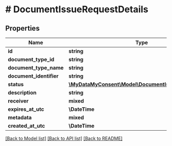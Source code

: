 # # DocumentIssueRequestDetails

## Properties

Name | Type | Description | Notes
------------ | ------------- | ------------- | -------------
**id** | **string** | Request Id. |
**document_type_id** | **string** |  |
**document_type_name** | **string** |  |
**document_identifier** | **string** |  |
**status** | [**\MyDataMyConsent\Model\DocumentIssueRequestStatus**](DocumentIssueRequestStatus.md) |  | [optional]
**description** | **string** |  |
**receiver** | **mixed** |  |
**expires_at_utc** | **\DateTime** |  | [optional]
**metadata** | **mixed** |  | [optional]
**created_at_utc** | **\DateTime** |  |

[[Back to Model list]](../../README.md#models) [[Back to API list]](../../README.md#endpoints) [[Back to README]](../../README.md)
